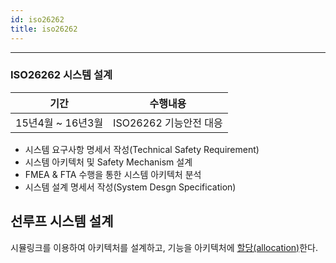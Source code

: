 ```yaml
---
id: iso26262
title: iso26262
---
```


---

### ISO26262 시스템 설계

|기간|수행내용|
|---|---|
|15년4월 ~ 16년3월|ISO26262 기능안전 대응|

* 시스템 요구사항 명세서 작성(Technical Safety Requirement)
* 시스템 아키텍처 및 Safety Mechanism 설계
* FMEA & FTA 수행을 통한 시스템 아키텍처 분석
* 시스템 설계 명세서 작성(System Desgn Specification)


## 선루프 시스템 설계

시뮬링크를 이용하여 아키텍처를 설계하고, 기능을 아키텍처에 <u>할당(allocation)</u>한다.

